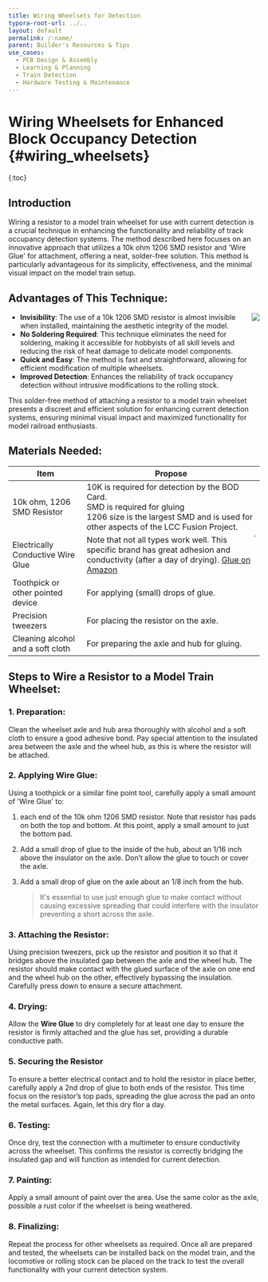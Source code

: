 ```yaml
---
title: Wiring Wheelsets for Detection
typora-root-url: ../..
layout: default
permalink: /:name/
parent: Builder's Resources & Tips
use_cases:
  - PCB Design & Assembly
  - Learning & Planning
  - Train Detection
  - Hardware Testing & Maintenance
---
```

# Wiring Wheelsets for Enhanced Block Occupancy Detection {#wiring_wheelsets}
{:toc}
## Introduction

Wiring a resistor to a model train wheelset for use with current detection is a crucial technique in enhancing the functionality and reliability of track occupancy detection systems. The method described here focuses on an innovative approach that utilizes a 10k ohm 1206 SMD resistor and 'Wire Glue' for attachment, offering a neat, solder-free solution. This method is particularly advantageous for its simplicity, effectiveness, and the minimal visual impact on the model train setup.

## Advantages of This Technique:

- <img src="{{ site.baseurl }}/assets/images/howto/Wired_Wheelset.png" style="zoom:100%;float:right;" />**Invisibility**: The use of a 10k 1206 SMD resistor is almost invisible when installed, maintaining the aesthetic integrity of the model.
- **No Soldering Required**: This technique eliminates the need for soldering, making it accessible for hobbyists of all skill levels and reducing the risk of heat damage to delicate model components.
- **Quick and Easy**: The method is fast and straightforward, allowing for efficient modification of multiple wheelsets.
- **Improved Detection**: Enhances the reliability of track occupancy detection without intrusive modifications to the rolling stock.

This solder-free method of attaching a resistor to a model train wheelset presents a discreet and efficient solution for enhancing current detection systems, ensuring minimal visual impact and maximized functionality for model railroad enthusiasts.

## Materials Needed:

| Item                              | Propose                                                      |
| --------------------------------- | ------------------------------------------------------------ |
| 10k ohm, 1206 SMD Resistor        | 10K is required for detection by the BOD Card.<br>SMD is required for gluing<br>1206 size is the largest SMD and is used for other aspects of the LCC Fusion Project. |
| Electrically Conductive Wire Glue | <img src="{{ site.baseurl }}/assets/images/tools/Wire_Glue.png" style="zoom:25%;float:right;" />Note that not all types work well.  This specific brand has great adhesion and conductivity (after a day of drying).  [Glue on Amazon](https://www.amazon.com/gp/product/B000Z9H7ZW/ref=ppx_yo_dt_b_search_asin_title?ie=UTF8&psc=1) |
| Toothpick or other pointed device | For applying (small) drops of glue.                          |
| Precision tweezers                | For placing the resistor on the axle.                        |
| Cleaning alcohol and a soft cloth | For preparing the axle and hub for gluing.                   |

## Steps to Wire a Resistor to a Model Train Wheelset:

### 1. Preparation:

Clean the wheelset axle and hub area thoroughly with alcohol and a soft cloth to ensure a good adhesive bond. Pay special attention to the insulated area between the axle and the wheel hub, as this is where the resistor will be attached.

### 2. Applying Wire Glue:

 Using a toothpick or a similar fine point tool, carefully apply a small amount of 'Wire Glue' to:

1. each end of the 10k ohm 1206 SMD resistor.  Note that resistor has pads on both the top and bottom.  At this point, apply a small amount to just the bottom pad.

2.  Add a small drop of glue to the inside of the hub, about an 1/16 inch above the insulator on the axle.  Don’t allow the glue to touch or cover the axle.

3. Add a small drop of glue on the axle about an 1/8 inch from the hub.

   > It's essential to use just enough glue to make contact without causing excessive spreading that could interfere with the insulator   preventing a short across the axle.

### 3. Attaching the Resistor:

Using precision tweezers, pick up the resistor and position it so that it bridges above the insulated gap between the axle and the wheel hub. The resistor should make contact with the glued surface of the axle on one end and the wheel hub on the other, effectively bypassing the insulation. Carefully press down to ensure a secure attachment.

### 4. Drying:

Allow the **Wire Glue** to dry completely for at least one day to ensure the resistor is firmly attached and the glue has set, providing a durable conductive path.

### 5. Securing the Resistor

To ensure a better electrical contact and to hold the resistor in place better, carefully apply a 2nd drop of glue to both ends of the resistor.  This time focus on the resistor’s top pads, spreading the glue across the pad an onto the metal surfaces.  Again, let this dry flor a day. 

### 6. Testing:

Once dry, test the connection with a multimeter to ensure conductivity across the wheelset. This confirms the resistor is correctly bridging the insulated gap and will function as intended for current detection.

### 7. Painting:

Apply a small amount of paint over the area.  Use the same color as the axle, possible a rust color if the wheelset is being weathered.

### 8. Finalizing:

Repeat the process for other wheelsets as required. Once all are prepared and tested, the wheelsets can be installed back on the model train, and the locomotive or rolling stock can be placed on the track to test the overall functionality with your current detection system.

